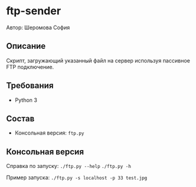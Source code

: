 # ftp-sender
Автор: Шеромова София

## Описание
Cкрипт, загружающий указанный файл на сервер используя пассивное FTP подключение.

## Требования
* Python 3

## Состав
* Консольная версия: `ftp.py`

## Консольная версия
Справка по запуску: `./ftp.py --help` `./ftp.py -h`

Пример запуска: `./ftp.py -s localhost -p 33 test.jpg`
